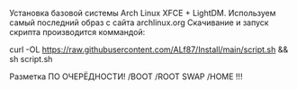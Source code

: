 Установка базовой системы Arch Linux XFCE + LightDM. Используем самый последний образ с сайта archlinux.org
Скачивание и запуск скрипта производится коммандой:

curl -OL https://raw.githubusercontent.com/ALf87/Install/main/script.sh && sh script.sh

Разметка ПО ОЧЕРЁДНОСТИ! /BOOT  /ROOT  SWAP  /HOME !!!
